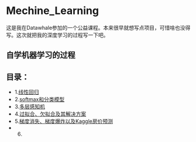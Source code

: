 # Mechine_Learning  
这是我在Datawhale参加的一个公益课程。本来很早就想写点项目，可惜啥也没得写。这次就把我的深度学习的过程写一下吧。
## 自学机器学习的过程  
## 目录：
  * 1.[线性回归](https://github.com/youxiangming/Mechine_Learning/blob/master/%E7%BA%BF%E6%80%A7%E5%9B%9E%E5%BD%92/Linear_regression.md)
  * 2.[softmax和分类模型]()
  * 3.[多层感知机](https://github.com/youxiangming/Mechine_Learning/tree/master/%E5%A4%9A%E5%B1%82%E6%84%9F%E7%9F%A5%E5%99%A8)
  * 4.[过拟合、欠拟合及其解决方案](https://github.com/youxiangming/Mechine_Learning/blob/master/%E8%BF%87%E6%8B%9F%E5%90%88%E7%AD%89%E7%9A%84%E5%A4%84%E7%90%86%E6%96%B9%E6%B3%95/%E8%BF%87%E6%8B%9F%E5%90%88%E6%AC%A0%E6%8B%9F%E5%90%88%E5%8F%8A%E5%85%B6%E8%A7%A3%E5%86%B3%E6%96%B9%E6%A1%88.ipynb)
  * 5.[梯度消失、梯度爆炸以及Kaggle房价预测](https://github.com/youxiangming/Mechine_Learning/blob/master/%E6%A2%AF%E5%BA%A6%E6%B6%88%E5%A4%B1_%E7%88%86%E7%82%B8%E7%9A%84%E9%97%AE%E9%A2%98/%E6%A2%AF%E5%BA%A6%E6%B6%88%E5%A4%B1%E3%80%81%E6%A2%AF%E5%BA%A6%E7%88%86%E7%82%B8.ipynb)
  * 6.
  

